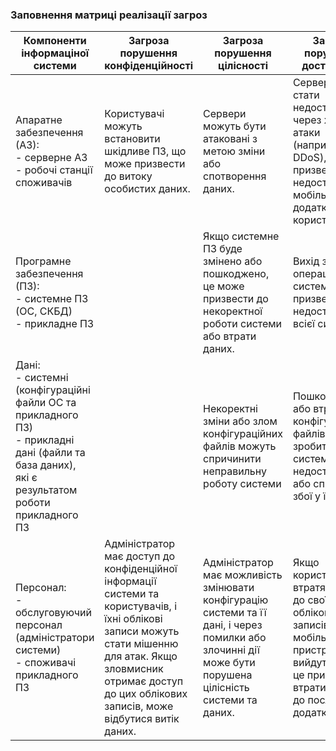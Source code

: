 ### Заповнення матриці реалізації загроз
| Компоненти інформаціної системи | Загроза порушення конфіденційності     | Загроза порушення цілісності     | Загроза порушення доступності |
|-|-|-|-|
| Апаратне забезпечення (АЗ):<br> - серверне АЗ<br> - робочі станції споживачів | Користувачі можуть встановити шкідливе ПЗ, що може призвести до витоку особистих даних. | Сервери можуть бути атаковані з метою зміни або спотворення даних.| Сервер може стати недоступним через хакерські атаки (наприклад DDoS), що призведе до недоступності мобільного додатку для користувачів. |
| Програмне забезпечення (ПЗ):<br>- системне ПЗ (ОС, СКБД)<br>- прикладне ПЗ| |Якщо системне ПЗ буде змінено або пошкоджено, це може призвести до некоректної роботи системи або втрати даних. | Вихід з ладу операційної системи може призвести до недоступності всієї системи. |
| Дані:<br>- системні (конфігураційні файли ОС та прикладного ПЗ)<br>- прикладні дані (файли та база даних),<br> які є результатом роботи прикладного ПЗ|  | Некоректні зміни або злом конфігураційних файлів можуть спричинити неправильну роботу системи  | Пошкодження або втрата конфігураційних файлів може зробити систему недоступною або спричинити збої у її роботі. |
| Персонал:<br>- обслуговуючий персонал (адміністратори системи)<br>- споживачі прикладного ПЗ| Адміністратор має доступ до конфіденційної інформації системи та користувачів, і їхні облікові записи можуть стати мішенню для атак. Якщо зловмисник отримає доступ до цих облікових записів, може відбутися витік даних.|  Адміністратор має можливість змінювати конфігурацію системи та її дані, і через помилки або злочинні дії може бути порушена цілісність системи та даних. | Якщо користувачі втратять доступ до своїх облікових записів або їхні мобільні пристрої вийдуть з ладу, це призведе до втрати доступу до послуг додатку.|




